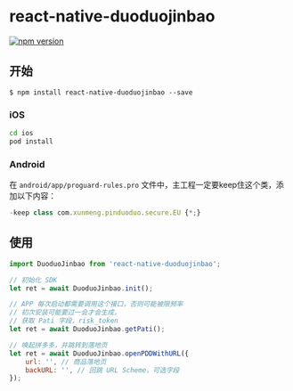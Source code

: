 # react-native-duoduojinbao

[![npm version](https://badge.fury.io/js/react-native-duoduojinbao.svg)](https://badge.fury.io/js/react-native-duoduojinbao)

## 开始

`$ npm install react-native-duoduojinbao --save`

### iOS

```sh
cd ios
pod install
```

### Android

在 `android/app/proguard-rules.pro` 文件中，主工程一定要keep住这个类，添加以下内容：

```js
-keep class com.xunmeng.pinduoduo.secure.EU {*;}
```

## 使用

```javascript
import DuoduoJinbao from 'react-native-duoduojinbao';

// 初始化 SDK
let ret = await DuoduoJinbao.init();

// APP 每次启动都需要调用这个接口，否则可能被限频率
// 初次安装可能要过一会才会生成，
// 获取 Pati 字段，risk_token
let ret = await DuoduoJinbao.getPati();

// 唤起拼多多，并跳转到落地页
let ret = await DuoduoJinbao.openPDDWithURL({
    url: '', // 商品落地页
    backURL: '', // 回跳 URL Scheme，可选字段
});
```
